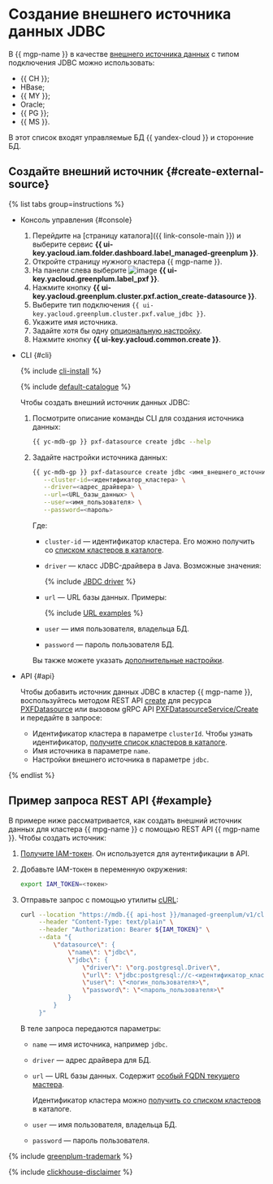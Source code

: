 # Создание внешнего источника данных JDBC

В {{ mgp-name }} в качестве [внешнего источника данных](../../concepts/external-tables.md#pxf-data-sources) с типом подключения JDBC можно использовать:

* {{ CH }};
* HBase;
* {{ MY }};
* Oracle;
* {{ PG }};
* {{ MS }}.

В этот список входят управляемые БД {{ yandex-cloud }} и сторонние БД.

## Создайте внешний источник {#create-external-source}

{% list tabs group=instructions %}

- Консоль управления {#console}

    1. Перейдите на [страницу каталога]({{ link-console-main }}) и выберите сервис **{{ ui-key.yacloud.iam.folder.dashboard.label_managed-greenplum }}**.
    1. Откройте страницу нужного кластера {{ mgp-name }}.
    1. На панели слева выберите ![image](../../../_assets/console-icons/arrow-right-arrow-left.svg) **{{ ui-key.yacloud.greenplum.label_pxf }}**.
    1. Нажмите кнопку **{{ ui-key.yacloud.greenplum.cluster.pxf.action_create-datasource }}**.
    1. Выберите тип подключения `{{ ui-key.yacloud.greenplum.cluster.pxf.value_jdbc }}`.
    1. Укажите имя источника.
    1. Задайте хотя бы одну [опциональную настройку](../../concepts/settings-list.md#jdbc-settings).
    1. Нажмите кнопку **{{ ui-key.yacloud.common.create }}**.

- CLI {#cli}

    {% include [cli-install](../../../_includes/cli-install.md) %}

    {% include [default-catalogue](../../../_includes/default-catalogue.md) %}

    Чтобы создать внешний источник данных JDBC:

    1. Посмотрите описание команды CLI для создания источника данных:

        ```bash
        {{ yc-mdb-gp }} pxf-datasource create jdbc --help
        ```

    1. Задайте настройки источника данных:

        ```bash
        {{ yc-mdb-gp }} pxf-datasource create jdbc <имя_внешнего_источника_данных> \
           --cluster-id=<идентификатор_кластера> \
           --driver=<адрес_драйвера> \
           --url=<URL_базы_данных> \
           --user=<имя_пользователя> \
           --password=<пароль>
        ```

        Где:

        * `cluster-id` — идентификатор кластера. Его можно получить со [списком кластеров в каталоге](../cluster-list.md##list-cluster).
        * `driver` — класс JDBC-драйвера в Java. Возможные значения:

            {% include [JBDC driver](../../../_includes/mdb/mgp/jdbc-driver.md) %}

        * `url` — URL базы данных. Примеры:

            {% include [URL examples](../../../_includes/mdb/mgp/url-examples.md) %}

        * `user` — имя пользователя, владельца БД.
        * `password` — пароль пользователя БД.

        Вы также можете указать [дополнительные настройки](../../concepts/settings-list.md#jdbc-settings).

- API {#api}

    Чтобы добавить источник данных JDBC в кластер {{ mgp-name }}, воспользуйтесь методом REST API [create](../../api-ref/PXFDatasource/create.md) для ресурса [PXFDatasource](../../api-ref/PXFDatasource/index.md) или вызовом gRPC API [PXFDatasourceService/Create](../../api-ref/grpc/pxf_service.md#Create) и передайте в запросе:

    * Идентификатор кластера в параметре `clusterId`. Чтобы узнать идентификатор, [получите список кластеров в каталоге](../cluster-list.md#list-clusters).
    * Имя источника в параметре `name`.
    * Настройки внешнего источника в параметре `jdbc`.

{% endlist %}

## Пример запроса REST API {#example}

В примере ниже рассматривается, как создать внешний источник данных для кластера {{ mpg-name }} с помощью REST API {{ mgp-name }}. Чтобы создать источник:

1. [Получите IAM-токен](../../../iam/operations/index.md#iam-tokens). Он используется для аутентификации в API.
1. Добавьте IAM-токен в переменную окружения:

    ```bash
    export IAM_TOKEN=<токен>
    ```

1. Отправьте запрос с помощью утилиты [cURL](https://curl.haxx.se):

    ```bash
    curl --location "https://mdb.{{ api-host }}/managed-greenplum/v1/clusters/<идентификатор_кластера>/pxf_datasources" \
         --header "Content-Type: text/plain" \
         --header "Authorization: Bearer ${IAM_TOKEN}" \
         --data "{
             \"datasource\": {
                 \"name\": \"jdbc\",
                 \"jdbc\": {
                     \"driver\": \"org.postgresql.Driver\",
                     \"url\": \"jdbc:postgresql://c-<идентификатор_кластера>.rw.{{ dns-zone }}:{{ port-mpg }}/<имя_БД>\",
                     \"user\": \"<логин_пользователя>\",
                     \"password\": \"<пароль_пользователя>\"
                 }
             }
         }"
    ```

    В теле запроса передаются параметры:

    * `name` — имя источника, например `jdbc`.
    * `driver` — адрес драйвера для БД.
    * `url` — URL базы данных. Содержит [особый FQDN текущего мастера](../../../managed-postgresql/operations/connect.md#fqdn-master).

        Идентификатор кластера можно [получить со списком кластеров](../../../managed-postgresql/operations/cluster-list.md#list-clusters) в каталоге.

    * `user` — имя пользователя, владельца БД.
    * `password` — пароль пользователя.

{% include [greenplum-trademark](../../../_includes/mdb/mgp/trademark.md) %}

{% include [clickhouse-disclaimer](../../../_includes/clickhouse-disclaimer.md) %}
